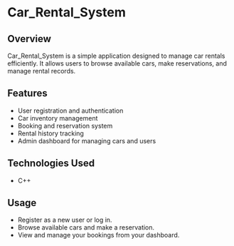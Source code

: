 # Car_Rental_System
## Overview

Car_Rental_System is a simple application designed to manage car rentals efficiently. It allows users to browse available cars, make reservations, and manage rental records.

## Features

- User registration and authentication
- Car inventory management
- Booking and reservation system
- Rental history tracking
- Admin dashboard for managing cars and users

## Technologies Used

- C++


## Usage

- Register as a new user or log in.
- Browse available cars and make a reservation.
- View and manage your bookings from your dashboard.
